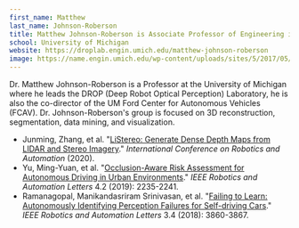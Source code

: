 ```yaml
---
first_name: Matthew 
last_name: Johnson-Roberson
title: Matthew Johnson-Roberson is Associate Professor of Engineering in the Department of Naval Architecture & Marine Engineering and the Department of Electrical Engineering and Computer Science
school: University of Michigan
website: https://droplab.engin.umich.edu/matthew-johnson-roberson
image: https://name.engin.umich.edu/wp-content/uploads/sites/5/2017/05/Johnson-Roberson-600x600.jpg
---
```

Dr. Matthew Johnson-Roberson is a Professor at the University of Michigan where he leads the DROP (Deep Robot Optical Perception) Laboratory, he is also the co-director of the UM Ford Center for Autonomous Vehicles (FCAV). 
Dr. Johnson-Roberson's group is focused on 3D reconstruction, segmentation, data mining, and visualization.
* Junming, Zhang, et al. "[LiStereo: Generate Dense Depth Maps from LIDAR and Stereo Imagery](https://arxiv.org/pdf/1905.02744.pdf)." _International Conference on Robotics and Automation_ (2020).
* Yu, Ming-Yuan, et al. "[Occlusion-Aware Risk Assessment for Autonomous Driving in Urban Environments](https://ieeexplore.ieee.org/document/8645673)." _IEEE Robotics and Automation Letters_ 4.2 (2019): 2235-2241.
* Ramanagopal, Manikandasriram Srinivasan, et al. "[Failing to Learn: Autonomously Identifying Perception Failures for Self-driving Cars](https://ieeexplore.ieee.org/document/8412512)." _IEEE Robotics and Automation Letters_ 3.4 (2018): 3860-3867.
